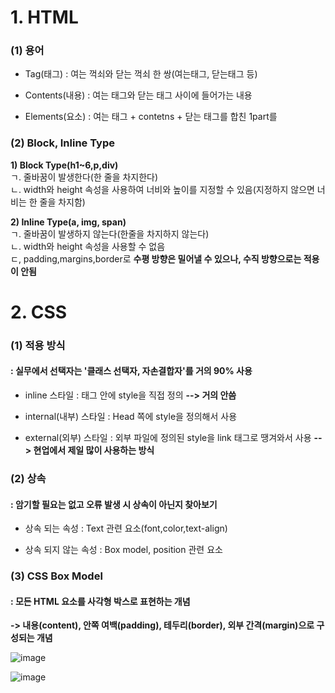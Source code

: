 # 1. HTML  
### (1) 용어

- Tag(태그) : 여는 꺽쇠와 닫는 꺽쇠 한 쌍(여는태그, 닫는태그 등)

- Contents(내용) : 여는 태그와 닫는 태그 사이에 들어가는 내용

- Elements(요소) : 여는 태그 + contetns + 닫는 태그를 합친 1part를



### (2) Block, Inline Type 

**1) Block Type(h1~6,p,div)**  
     ㄱ. 줄바꿈이 발생한다(한 줄을 차지한다)  
     ㄴ. width와 height 속성을 사용하여 너비와 높이를 지정할 수 있음(지정하지 않으면 너비는 한 줄을 차지함)  
    
**2) Inline Type(a, img, span)**    
     ㄱ. 줄바꿈이 발생하지 않는다(한줄을 차지하지 않는다)  
     ㄴ. width와 height 속성을 사용할 수 없음  
     ㄷ, padding,margins,border로 **수평 방향은 밀어낼 수 있으나, 수직 방향으로는 적용이 안됨**  

# 2. CSS  
### (1) 적용 방식

#### : 실무에서 선택자는 '클래스 선택자, 자손결합자'를 거의 90% 사용

- inline 스타일 : 태그 안에 style을 직접 정의 **--> 거의 안씀**

- internal(내부) 스타일 : Head 쪽에 style을 정의해서 사용

- external(외부) 스타일 : 외부 파일에 정의된 style을 link 태그로 땡겨와서 사용 
  **--> 현업에서 제일 많이 사용하는 방식**



### (2) 상속

#### : 암기할 필요는 없고 오류 발생 시 상속이 아닌지 찾아보기

- 상속 되는 속성 : Text 관련 요소(font,color,text-align)

- 상속 되지 않는 속성 : Box model, position 관련 요소  
  
### (3) CSS Box Model
#### : 모든 HTML 요소를 사각형 박스로 표현하는 개념
  **-> 내용(content), 안쪽 여백(padding), 테두리(border), 외부 간격(margin)으로 구성되는 개념**  
  
![image](https://github.com/JeongJonggil/TIL/assets/139416006/ac8c59df-99df-4f06-8a99-e5e4cc26eda3)  
  
![image](https://github.com/JeongJonggil/TIL/assets/139416006/ed415a1f-20c2-466e-97fd-d0a647a70ee6)


